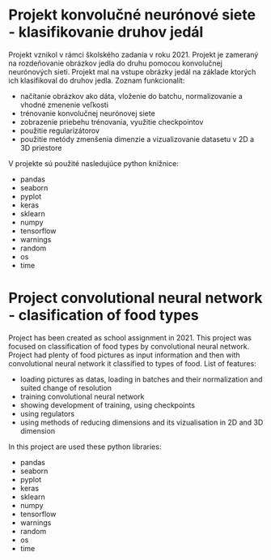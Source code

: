 # Projekt konvolučné neurónové siete - klasifikovanie druhov jedál
Projekt vznikol v rámci školského zadania v roku 2021. Projekt je zameraný na rozdeňovanie obrázkov jedla do druhu pomocou konvolučnej neurónových sieti. Projekt mal na vstupe obrázky jedál na základe ktorých ich klasifikoval do druhov jedla.
Zoznam funkcionalít:
-  načítanie obrázkov ako dáta, vloženie do batchu, normalizovanie a vhodné zmenenie veľkosti
-  trénovanie konvolučnej neurónovej siete
-  zobrazenie priebehu trénovania, využitie checkpointov
-  použitie regularizátorov
-  použitie metódy zmenšenia dimenzie a vizualizovanie datasetu v 2D a 3D priestore

V projekte sú použité nasledujúce python knižnice:
-  pandas
-  seaborn
-  pyplot
-  keras
-  sklearn
-  numpy
-  tensorflow
-  warnings
-  random
-  os
-  time

# Project convolutional neural network - clasification of food types
Project has been created as school assignment in 2021. This project was focused on classification of food types by convolutional neural network. Project had plenty of food pictures as input information and then with convolutional neural network it classified to types of food.
List of features:
-  loading pictures as datas, loading in batches and their normalization and suited change of resolution
-  training convolutional neural network
-  showing development of training, using checkpoints
-  using regulators
-  using methods of reducing dimensions and its vizualisation in 2D and 3D dimension

In this project are used these python libraries:
-  pandas
-  seaborn
-  pyplot
-  keras
-  sklearn
-  numpy
-  tensorflow
-  warnings
-  random
-  os
-  time
